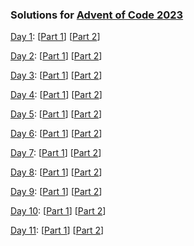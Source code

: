 ### Solutions for [Advent of Code 2023][1]

[Day 1][d1]: [[Part 1][d1p1]] [[Part 2][d1p2]]

[Day 2][d2]: [[Part 1][d2p1]] [[Part 2][d2p2]]

[Day 3][d3]: [[Part 1][d3p1]] [[Part 2][d3p2]]

[Day 4][d4]: [[Part 1][d4p1]] [[Part 2][d4p2]]

[Day 5][d5]: [[Part 1][d5p1]] [[Part 2][d5p2]]

[Day 6][d6]: [[Part 1][d6p1]] [[Part 2][d6p2]]

[Day 7][d7]: [[Part 1][d7p1]] [[Part 2][d7p2]]

[Day 8][d8]: [[Part 1][d8p1]] [[Part 2][d8p2]]

[Day 9][d9]: [[Part 1][d9p1]] [[Part 2][d9p2]]

[Day 10][d10]: [[Part 1][d10p1]] [[Part 2][d10p2]]

[Day 11][d11]: [[Part 1][d11p1]] [[Part 2][d11p2]]

[1]: https://adventofcode.com/2023

[d1]: https://adventofcode.com/2023/day/1
[d2]: https://adventofcode.com/2023/day/2
[d3]: https://adventofcode.com/2023/day/3
[d4]: https://adventofcode.com/2023/day/4
[d5]: https://adventofcode.com/2023/day/5
[d6]: https://adventofcode.com/2023/day/6
[d7]: https://adventofcode.com/2023/day/7
[d8]: https://adventofcode.com/2023/day/8
[d9]: https://adventofcode.com/2023/day/9
[d10]: https://adventofcode.com/2023/day/10
[d11]: https://adventofcode.com/2023/day/11

[d1p1]: https://github.com/tpacent/aoc2023/blob/master/day1/day1_test.go#L11
[d1p2]: https://github.com/tpacent/aoc2023/blob/master/day1/day1_test.go#L27

[d2p1]: https://github.com/tpacent/aoc2023/blob/master/day2/day2_test.go#L11
[d2p2]: https://github.com/tpacent/aoc2023/blob/master/day2/day2_test.go#L30

[d3p1]: https://github.com/tpacent/aoc2023/blob/master/day3/day3_test.go#L11
[d3p2]: https://github.com/tpacent/aoc2023/blob/master/day3/day3_test.go#L23

[d4p1]: https://github.com/tpacent/aoc2023/blob/master/day4/day4_test.go#L11
[d4p2]: https://github.com/tpacent/aoc2023/blob/master/day4/day4_test.go#L24

[d5p1]: https://github.com/tpacent/aoc2023/blob/master/day5/day5_test.go#L12
[d5p2]: https://github.com/tpacent/aoc2023/blob/master/day5/day5_test.go#L27

[d6p1]: https://github.com/tpacent/aoc2023/blob/master/day6/day6_test.go#L11
[d6p2]: https://github.com/tpacent/aoc2023/blob/master/day6/day6_test.go#L25

[d7p1]: https://github.com/tpacent/aoc2023/blob/master/day7/day7_test.go#L12
[d7p2]: https://github.com/tpacent/aoc2023/blob/master/day7/day7_test.go#L25

[d8p1]: https://github.com/tpacent/aoc2023/blob/master/day8/day8_test.go#L11
[d8p2]: https://github.com/tpacent/aoc2023/blob/master/day8/day8_test.go#L23

[d9p1]: https://github.com/tpacent/aoc2023/blob/master/day9/day9_test.go#L11
[d9p2]: https://github.com/tpacent/aoc2023/blob/master/day9/day9_test.go#L24

[d10p1]: https://github.com/tpacent/aoc2023/blob/master/day10/day10_test.go#L11
[d10p2]: https://github.com/tpacent/aoc2023/blob/master/day10/day10_test.go#L23

[d11p1]: https://github.com/tpacent/aoc2023/blob/master/day11/day11_test.go#L11
[d11p2]: https://github.com/tpacent/aoc2023/blob/master/day11/day11_test.go#L26